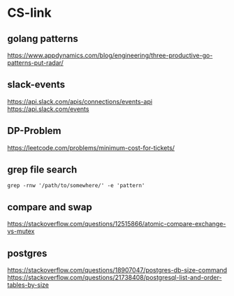 # CS-link
## golang patterns
https://www.appdynamics.com/blog/engineering/three-productive-go-patterns-put-radar/

## slack-events
https://api.slack.com/apis/connections/events-api
https://api.slack.com/events

## DP-Problem
https://leetcode.com/problems/minimum-cost-for-tickets/

## grep file search
```
grep -rnw '/path/to/somewhere/' -e 'pattern'
```

## compare and swap 
https://stackoverflow.com/questions/12515866/atomic-compare-exchange-vs-mutex

## postgres
https://stackoverflow.com/questions/18907047/postgres-db-size-command
https://stackoverflow.com/questions/21738408/postgresql-list-and-order-tables-by-size
